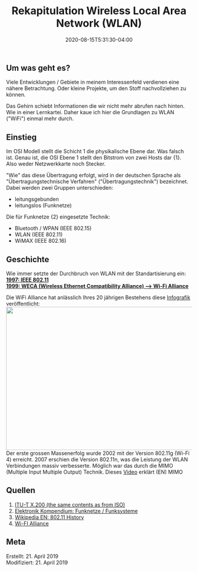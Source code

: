 ﻿---
title: "Rekapitulation Wireless Local Area Network (WLAN)"
date: 2020-08-15T5:31:30-04:00
categories:
  - netzwerk
tags:
  - Grundlagen
  - 
---

## Um was geht es?

Viele Entwicklungen / Gebiete in meinem Interessenfeld verdienen eine nähere Betrachtung. Oder kleine Projekte, um den Stoff nachvollziehen zu können.  

Das Gehirn schiebt Informationen die wir nicht mehr abrufen nach hinten. Wie in einer Lernkartei. Daher kaue ich hier die Grundlagen zu WLAN ("WiFi") einmal mehr durch.  

## Einstieg  

Im OSI Modell stellt die Schicht 1 die physikalische Ebene dar. Was falsch ist. Genau ist, die OSI Ebene 1 stellt den Bitstrom von zwei Hosts dar {1}. Also weder Netzwerkkarte noch Stecker.  

"Wie" das diese Übertragung erfolgt, wird in der deutschen Sprache als "Übertragungstechnische Verfahren" ("Übertragungstechnik") bezeichnet. Dabei werden zwei Gruppen unterschieden:  
* leitungsgebunden  
* leitungslos (Funknetze)  

Die für Funknetze {2} eingesetzte Technik:  
* Bluetooth / WPAN (IEEE 802.15)  
* WLAN (IEEE 802.11)  
* WiMAX (IEEE 802.16)  

## Geschichte  

Wie immer setzte der Durchbruch von WLAN mit der Standartisierung ein:  
**[1997: IEEE 802.11](https://standards.ieee.org/standard/802_11-1997.html)**  
**[1999: WECA (Wireless Ethernet Compatibility Alliance) --> Wi-Fi Alliance](https://www.wi-fi.org/)**

Die WiFi Alliance hat anlässlich Ihres 20 jährigen Bestehens diese [Infografik](https://www.wi-fi.org/file/infographic-20-years-of-wi-fi-timeline) veröffentlicht:  
<img align="left" width="1855" height="389" src="http://www.petergyger.net/image/22-1.png">  

Der erste grossen Massenerfolg wurde 2002 mit der Version 802.11g (Wi-Fi 4) erreicht. 2007 erschien die Version 802.11n, was die Leistung der WLAN Verbindungen massiv verbesserte. Möglich war das durch die MIMO (Multiple Input Multiple Output) Technik. Dieses [Video](https://www.youtube.com/watch?v=RAVxRMsFHoU) erklärt (EN) MIMO

## Quellen  

1. [ITU-T X.200 (the same contents as from ISO)](http://www.itu.int/rec/dologin_pub.asp?lang=e&id=T-REC-X.200-199407-I!!PDF-E&type=items)  
2. [Elektronik Kompendium: Funknetze / Funksysteme](https://www.elektronik-kompendium.de/sites/kom/0410041.htm)  
3. [Wikipedia EN: 802.11 History](https://en.wikipedia.org/wiki/IEEE_802.11#History)
4. [Wi-FI Alliance](https://www.wi-fi.org/)

## Meta

Erstellt:		21. April 2019  
Modifiziert:	21. April 2019
